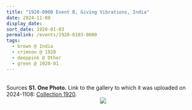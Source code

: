 ```yaml
---
title: "1920-0000 Event B, Giving Vibrations, India"
date: 2024-11-08
display_date: 
sort_date: 1920-01-03
permalink: /events/1920-0103-0000
tags:
  - brown @ India
  - crimson @ 1920
  - deeppink @ Other
  - green @ 1920-01
---
```


<br>

<wave-list>
  <list-title color="DarkSeaGreen" width="40">Sources</list-title>
  <list-item color="BlanchedAlmond"  width="280"><b>S1. One Photo.</b> Link to the gallery to which it was uploaded on 2024-1108: <a href="https://eternalmoments.smugmug.com/Collections/Mahipalsingh-Jaisingh-Raul-Collection/1920">Collection 1920</a>.</list-item>
</wave-list>

<div style="text-align: center"><img src="https://pub-bcc3cbe9b1e94ba1ac28915f7a3900fa.r2.dev/1920-0000_Event_B_Giving_Vibrations_India_01_(Mahipalsingh_Jaisingh_Raul_Collection_scanned_by_Ankit_Khare).jpg" /></div>